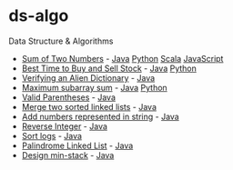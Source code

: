 # ds-algo
Data Structure &amp; Algorithms

- [Sum of Two Numbers](./Solution.md#sum-of-two-numbers) - [Java](./java/com/ds/practice/TwoSumLE.java) [Python](./python/TwoSumLE.py) [Scala](./scala/src/com/ds/scala/practice/TwoSumLE.scala) [JavaScript](./javascript/two_sum.js)
- [Best Time to Buy and Sell Stock](./Solution.md#best-time-to-buy-and-sell-stock) - [Java](./java/com/ds/practice/BuyAndSellStockLE.java) [Python](./python/BuyAndSellStockLE.py)
- [Verifying an Alien Dictionary](./Solution.md#verifying-an-alien-dictionary) - [Java](./java/com/ds/practice/VerifyingAnAlienDictionary.java)
- [Maximum subarray sum](./Solution.md#maximum-subarray-sum) - [Java](./java/com/ds/practice/SubArrayMaximumSum.java) [Python](./python/SubArrayMaximumSum.py)
- [Valid Parentheses](./Solution.md#valid-parentheses) - [Java](./java/com/ds/practice/ValidateParentheses.java)
- [Merge two sorted linked lists](./Solution.md#merge-two-sorted-linked-lists) - [Java](./java/com/ds/practice/MergeTwoSortedLinkedList.java)
- [Add numbers represented in string](./Solution.md#add-numbers-represented-in-string) - [Java](./java/com/ds/practice/AddTwoNumbers.java)
- [Reverse Integer](./Solution.md#reverse-integer) - [Java](./java/com/ds/practice/ReverseInteger.java)
- [Sort logs](./Solution.md#sort-logs) - [Java](./java/com/ds/practice/SortLogs.java)
- [Palindrome Linked List](./Solution.md#palindrome-linked-list) - [Java](./java/com/ds/practice/PalindromeLinkedList.java)
- [Design min-stack](./Solution.md#design-min-stack) - [Java](./java/com/ds/practice/MinStack.java
)